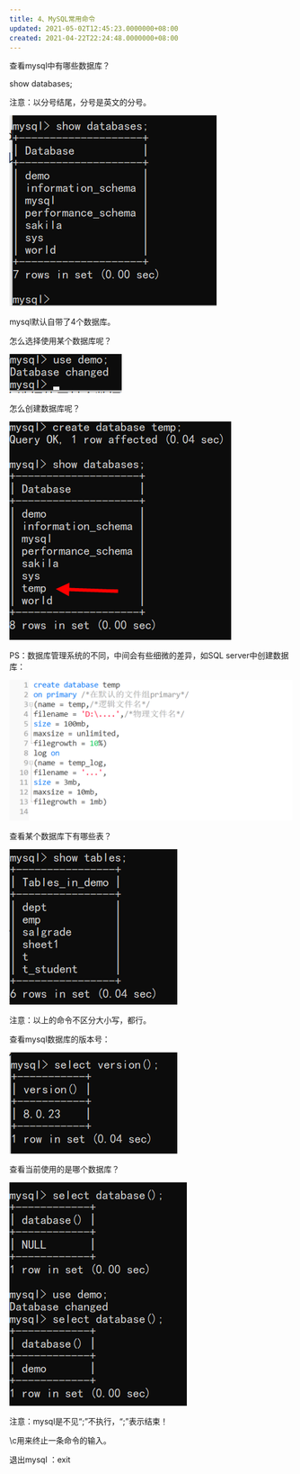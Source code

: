 ```yaml
---
title: 4、MySQL常用命令
updated: 2021-05-02T12:45:23.0000000+08:00
created: 2021-04-22T22:24:48.0000000+08:00
---
```


查看mysql中有哪些数据库？

show databases;

注意：以分号结尾，分号是英文的分号。

![image1](Java学习/6.%20MySQL/resources/image1-1.png)

mysql默认自带了4个数据库。

怎么选择使用某个数据库呢？

![image2](Java学习/6.%20MySQL/resources/image2.png)

怎么创建数据库呢？

![image3](Java学习/6.%20MySQL/resources/image3.png)

PS：数据库管理系统的不同，中间会有些细微的差异，如SQL server中创建数据库：

![image4](Java学习/6.%20MySQL/resources/image4.png)

查看某个数据库下有哪些表？

![image5](Java学习/6.%20MySQL/resources/image5.png)

注意：以上的命令不区分大小写，都行。

查看mysql数据库的版本号：

![image6](Java学习/6.%20MySQL/resources/image6.png)

查看当前使用的是哪个数据库？

![image7](Java学习/6.%20MySQL/resources/image7.png)

注意：mysql是不见“;”不执行，“;”表示结束！

\c用来终止一条命令的输入。

退出mysql ：exit
